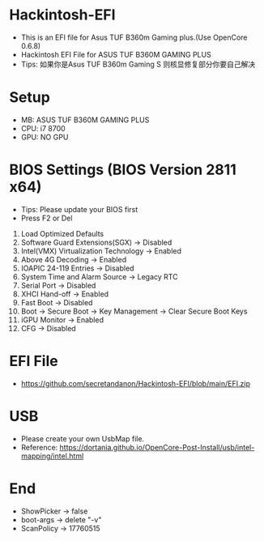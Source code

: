 # Hackintosh-EFI

- This is an EFI file for Asus TUF B360m Gaming plus.(Use OpenCore 0.6.8)
- Hackintosh EFI File for ASUS TUF B360M GAMING PLUS
- Tips: 如果你是Asus TUF B360m Gaming S 则核显修复部分你要自己解决

# Setup
- MB: ASUS TUF B360M GAMING PLUS
- CPU: i7 8700
- GPU: NO GPU

# BIOS Settings (BIOS Version 2811 x64)
- Tips: Please update your BIOS first
- Press F2 or Del
1. Load Optimized Defaults
2. Software Guard Extensions(SGX) -> Disabled
3. Intel(VMX) Virtualization Technology -> Enabled
4. Above 4G Decoding -> Enabled
5. IOAPIC 24-119 Entries -> Disabled
6. System Time and Alarm Source -> Legacy RTC
7. Serial Port -> Disabled
8. XHCI Hand-off -> Enabled
9. Fast Boot -> Disabled
10. Boot -> Secure Boot -> Key Management -> Clear Secure Boot Keys
11. iGPU Monitor -> Enabled
12. CFG -> Disabled

# EFI File

- https://github.com/secretandanon/Hackintosh-EFI/blob/main/EFI.zip

# USB
- Please create your own UsbMap file.
- Reference: https://dortania.github.io/OpenCore-Post-Install/usb/intel-mapping/intel.html

# End
- ShowPicker -> false
- boot-args -> delete "-v"
- ScanPolicy -> 17760515
